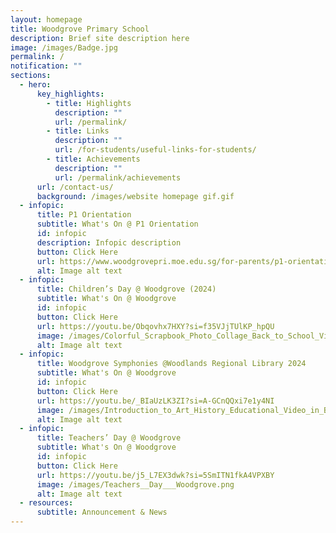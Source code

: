 ```yaml
---
layout: homepage
title: Woodgrove Primary School
description: Brief site description here
image: /images/Badge.jpg
permalink: /
notification: ""
sections:
  - hero:
      key_highlights:
        - title: Highlights
          description: ""
          url: /permalink/
        - title: Links
          description: ""
          url: /for-students/useful-links-for-students/
        - title: Achievements
          description: ""
          url: /permalink/achievements
      url: /contact-us/
      background: /images/website homepage gif.gif
  - infopic:
      title: P1 Orientation
      subtitle: What's On @ P1 Orientation
      id: infopic
      description: Infopic description
      button: Click Here
      url: https://www.woodgrovepri.moe.edu.sg/for-parents/p1-orientation-matter/
      alt: Image alt text
  - infopic:
      title: Children’s Day @ Woodgrove (2024)
      subtitle: What's On @ Woodgrove
      id: infopic
      button: Click Here
      url: https://youtu.be/Obqovhx7HXY?si=f35VJjTUlKP_hpQU
      image: /images/Colorful_Scrapbook_Photo_Collage_Back_to_School_Video__1_.png
      alt: Image alt text
  - infopic:
      title: Woodgrove Symphonies @Woodlands Regional Library 2024
      subtitle: What's On @ Woodgrove
      id: infopic
      button: Click Here
      url: https://youtu.be/_BIaUzLK3ZI?si=A-GCnQQxi7e1y4NI
      image: /images/Introduction_to_Art_History_Educational_Video_in_Brown_Dark_Brown_Green_Collage_Photographic_Style.png
      alt: Image alt text
  - infopic:
      title: Teachers’ Day @ Woodgrove
      subtitle: What's On @ Woodgrove
      id: infopic
      button: Click Here
      url: https://youtu.be/j5_L7EX3dwk?si=5SmITN1fkA4VPXBY
      image: /images/Teachers__Day___Woodgrove.png
      alt: Image alt text
  - resources:
      subtitle: Announcement & News
---
```


